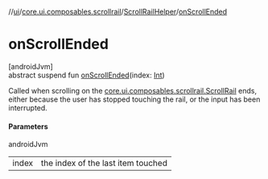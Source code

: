 //[ui](../../../index.md)/[core.ui.composables.scrollrail](../index.md)/[ScrollRailHelper](index.md)/[onScrollEnded](on-scroll-ended.md)

# onScrollEnded

[androidJvm]\
abstract suspend fun [onScrollEnded](on-scroll-ended.md)(index: [Int](https://kotlinlang.org/api/latest/jvm/stdlib/kotlin/-int/index.html))

Called when scrolling on the [core.ui.composables.scrollrail.ScrollRail](../-scroll-rail.md) ends, either because the user has stopped touching the rail, or the input has been interrupted.

#### Parameters

androidJvm

| | |
|---|---|
| index | the index of the last item touched |
